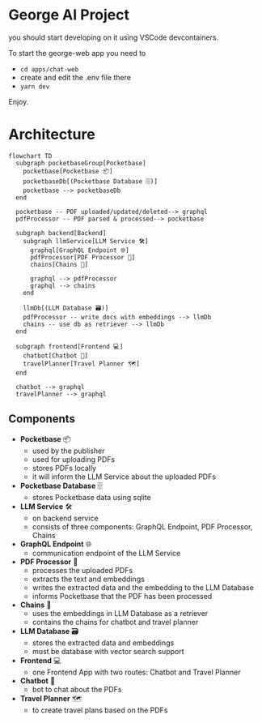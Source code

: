 # George AI Project

you should start developing on it using VSCode devcontainers.

To start the george-web app you need to

- `cd apps/chat-web`
- create and edit the .env file there
- `yarn dev`

Enjoy.

# Architecture

```mermaid
flowchart TD
  subgraph pocketbaseGroup[Pocketbase]
    pocketbase[Pocketbase 📦]
    pocketbaseDb[(Pocketbase Database 🗄️)]
    pocketbase --> pocketbaseDb
  end

  pocketbase -- PDF uploaded/updated/deleted--> graphql
  pdfProcessor -- PDF parsed & processed--> pocketbase

  subgraph backend[Backend]
    subgraph llmService[LLM Service 🛠️]
      graphql[GraphQL Endpoint 🌐]
      pdfProcessor[PDF Processor 📄]
      chains[Chains 🔗]

      graphql --> pdfProcessor
      graphql --> chains
    end

    llmDb[(LLM Database 🗃️)]
    pdfProcessor -- write docs with embeddings --> llmDb
    chains -- use db as retriever --> llmDb
  end

  subgraph frontend[Frontend 💻]
    chatbot[Chatbot 🤖]
    travelPlanner[Travel Planner 🗺️]
  end

  chatbot --> graphql
  travelPlanner --> graphql
```

## Components

- **Pocketbase** 📦
  - used by the publisher
  - used for uploading PDFs
  - stores PDFs locally
  - it will inform the LLM Service about the uploaded PDFs
- **Pocketbase Database** 🗄️
  - stores Pocketbase data using sqlite
- **LLM Service** 🛠️
  - on backend service
  - consists of three components: GraphQL Endpoint, PDF Processor, Chains
- **GraphQL Endpoint** 🌐
  - communication endpoint of the LLM Service
- **PDF Processor** 📄
  - processes the uploaded PDFs
  - extracts the text and embeddings
  - writes the extracted data and the embedding to the LLM Database
  - informs Pocketbase that the PDF has been processed
- **Chains** 🔗
  - uses the embeddings in LLM Database as a retriever
  - contains the chains for chatbot and travel planner
- **LLM Database** 🗃️
  - stores the extracted data and embeddings
  - must be database with vector search support
- **Frontend** 💻
  - one Frontend App with two routes: Chatbot and Travel Planner
- **Chatbot** 🤖
  - bot to chat about the PDFs
- **Travel Planner** 🗺️
  - to create travel plans based on the PDFs
